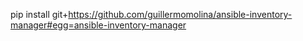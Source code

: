 pip install git+https://github.com/guillermomolina/ansible-inventory-manager#egg=ansible-inventory-manager